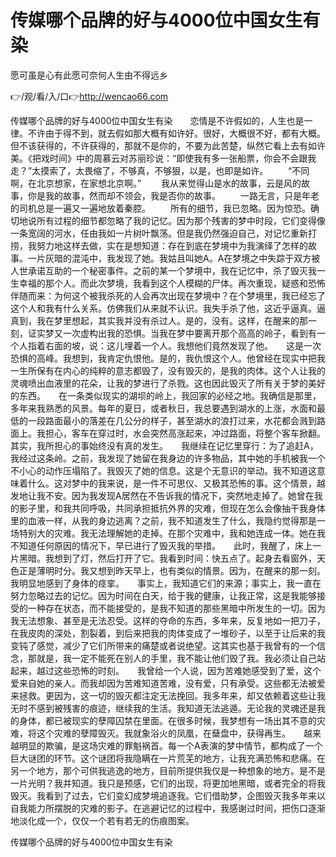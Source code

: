# 传媒哪个品牌的好与4000位中国女生有染
愿可虽是心有此愿可奈何人生由不得远乡

👉/观/看/入/口👉http://wencao66.com

传媒哪个品牌的好与4000位中国女生有染　　恋情是不许假如的，人生也是一律。不许由于得不到，就去假如那大概有如许好。很好，大概很不好，都有大概。但不该获得的，不许获得的，那就不是你的，不要为此苦楚，纵然它看上去有如许美。《把戏时间》中的周慕云对苏丽珍说：“即使我有多一张船票，你会不会跟我走？”太摸索了，太畏缩了，不够真，不够狠，以是，也即是如许。
　　“不同啊，在北京想家，在家想北京啊。”
　　我从来觉得山是水的故事，云是风的故事，你是我的故事，然而却不领会，我是否你的故事。
　　一路无言，只是年老的司机总是一遍又一遍地放着秦腔。
　　所有的细节，我已忽略。因为惊恐。确切地说所有过程的细节都忽略了我的记忆。因为那个残害的梦中时段，它们变得像一条宽阔的河水，任由我如一片树叶飘荡。但是我仍然强迫自己，对记忆重新打捞，我努力地这样去做，实在是想知道：存在到底在梦境中为我演绎了怎样的故事。一片灰暗的混沌中，我发现了她。我姑且叫她A。A在梦境之中失踪于双方被人世承诺互助的一个秘密事件。之前的某一个梦境中，我在记忆中，杀了毁灭我一生幸福的那个人。而此次梦境，我看到这个人模糊的尸体。再次重现，疑惑和恐怖伴随而来：为何这个被我杀死的人会再次出现在梦境中？在个梦境里，我已经忘了这个人和我有什么关系。仿佛我们从来就不认识。我失手杀了他，这近乎逼真。逼真到，我在梦里想起，其实我并没有杀过人。是的，没有。这样，在醒来的那一刻，证实梦又一次虚构出我的恐惧。当我在梦中要离开那个高高的岭子，看到有一个人指着右面的坡，说：这儿埋着一个人。我想他们竟然发现了他。　　这是一次恐惧的高峰。我想到，我肯定仇恨他。是的，我仇恨这个人。他曾经在现实中把我一生所保有在内心的纯粹的意志都毁了，没有毁灭的，是我的肉体。这个人让我的灵魂喷出血液里的花朵，让我的梦进行了杀戮。这也因此毁灭了所有关于梦的美好的东西。　　在一条类似现实的湖坝的岭上，我回家的必经之地。我确信是那里，多年来我熟悉的风景。每年的夏日，或者秋日，我总要遇到湖水的上涨，水面和最低的一段路面最小的落差在几公分的样子，甚至湖水的浪打过来，水花都会溅到路面上。我担心，客车在穿过时，水会突然高涨起来，冲过路面，将整个客车掀翻。其实，我所担心的事始终没有真的发生。　　我继续在记忆里穿行：为了追赶A，我经过这条岭。之前，我发现了她留在我身边的许多物品，其中她的手机被我一个不小心的动作压塌陷了。我毁灭了她的信息。这是个无意识的举动。我不知道这意味着什么。这对梦中的我来说，是一件不可思仪、又极其恐怖的事。这个情景，越发地让我不安。因为我发现A居然在不告诉我的情况下，突然地走掉了。她曾在我的影子里，和我共同呼吸，共同承担抵抗外界的灾难，但现在怎么会像抽干我身体里的血液一样，从我的身边逃离？之前，我不知道发生了什么，我隐约觉得那是一场特别大的灾难。我无法理解她的走掉。在那个灾难中，我和她连成一体。她在我不知道任何原因的情况下，早已进行了毁灭我的举措。　　此时，我醒了，床上一片黑暗。我想到了灯，然后打开了它。我看到时间：快五点了。起身去看窗外，天色正是薄明时分。我又想到昨天早上，也有类似的情景。因为，在醒来的那一刻。我明显地感到了身体的痉挛。　　事实上，我知道它们的来源；事实上，我一直在努力忽略过去的记忆。因为时间在白天，给于我的健康，让我正常，这是我能够接受的一种存在状态，而不能接受的，是我不知道的那些黑暗中所发生的一切。因为我无法想象、甚至是无法忍受。这样的夺命的东西，多年来，反复地如一把刀子，在我皮肉的深处，割裂着，到后来把我的肉体变成了一堆砂子，以至于让后来的我变钝了感觉，减少了它们所带来的痛楚或者说绝望。这其实也基于我曾有的一个信念，那就是，我一定不能死在别人的手里，我不能让他们毁了我。我必须让自己站起来，越过这些恐怖的时刻。　　我曾给一个人说，因为苦难她感受到了爱，这个爱来自她的亲人。而我却因为苦难知道苦难，没有爱，只有承受。这些都无法被爱来拯救。更因为，这一切的毁灭都注定无法挽回。我多年来，却又依赖着这些让我无时不感到被残害的痕迹，继续我的生活。我知道无法逃遁。无论我的灵魂还是我的身体，都已被现实的孽障囚禁在里面。在很多时候，我梦想有一场出其不意的灾难，将这个灾难的孽障毁灭。我就象浴火的凤凰，在蘖盘中，获得再生。　　越来越明显的欺骗，是这场灾难的罪魁祸首。每一个A表演的梦中情节，都构成了一个巨大谜团的环节。这个谜团将我隐瞒在一片荒芜的地方，让我充满恐怖和悲痛。在另一个地方，那个可供我逃逸的地方，目前所提供我仅是一种想象的地方。是不是一片光明？我并知道。我只是预感，它们的出现，将更加地黑暗，或者完全的将我毁灭。我看到了过去，它们变幻成梦境追逐我。它们借助梦，企图毁灭我多年来以自我能力所摆脱的灾难的影子。在逃避记忆的过程中，我感谢过时间，把伤口逐渐地淡化成一个，仅仅一个若有若无的伤痕图案。

传媒哪个品牌的好与4000位中国女生有染
